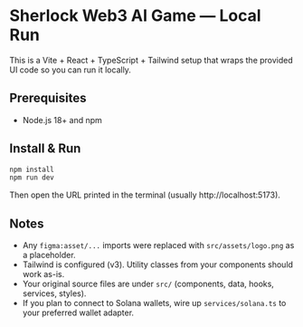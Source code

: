 # Sherlock Web3 AI Game — Local Run

This is a Vite + React + TypeScript + Tailwind setup that wraps the provided UI code so you can run it locally.

## Prerequisites
- Node.js 18+ and npm

## Install & Run
```bash
npm install
npm run dev
```

Then open the URL printed in the terminal (usually http://localhost:5173).

## Notes
- Any `figma:asset/...` imports were replaced with `src/assets/logo.png` as a placeholder.
- Tailwind is configured (v3). Utility classes from your components should work as-is.
- Your original source files are under `src/` (components, data, hooks, services, styles).
- If you plan to connect to Solana wallets, wire up `services/solana.ts` to your preferred wallet adapter.